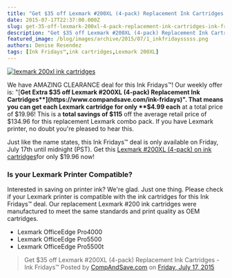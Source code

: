 ```yaml
---
title: "Get $35 off Lexmark #200XL (4-pack) Replacement Ink Cartridges - Ink Fridays™"
date: 2015-07-17T22:37:00.000Z
slug: get-35-off-lexmark-200xl-4-pack-replacement-ink-cartridges-ink-fridays
description: "Get $35 off Lexmark #200XL (4-pack) Replacement Ink Cartridges - Ink Fridays™"
featured_image: /blog/images/archive/2015/07/1_inkfridaysssss.png
authors: Denise Resendez
tags: [Ink Fridays™,ink cartridges,Lexmark 200XL]
---
```


[![lexmark 200xl ink cartridges](/blog/images/1-inkfridaysssss.png "Get $35 off Lexmark #200XL (4-pack) Replacement Ink Cartridges - Ink Fridays™")](/blog/images/1-inkfridaysssss.png)

We have AMAZING CLEARANCE deal for this Ink Fridays™! Our weekly offer is: "[**Get Extra $35 off Lexmark #200XL (4-pack) Replacement Ink Cartridges**](https://www.compandsave.com/ink-fridays)". That means you can get each Lexmark cartridge for only **$4.99 each** at a total price of $19.96! This is a **total savings of $115** off the average retail price of $134.96 for this replacement Lexmark combo pack. If you have Lexmark printer, no doubt you're pleased to hear this.

Just like the name states, this Ink Fridays™ deal is only available on Friday, July 17th until midnight (PST). Get this [Lexmark #200XL (4-pack) on ink cartridges](https://www.compandsave.com/ink-fridays)for only $19.96 now!

### Is your Lexmark Printer Compatible?

Interested in saving on printer ink? We're glad. Just one thing. Please check if your Lexmark printer is compatible with the ink cartridges for this Ink Fridays™ deal. Our replacement Lexmark #200 ink cartridges were manufactured to meet the same standards and print quality as OEM cartridges.

* Lexmark OfficeEdge Pro4000
* Lexmark OfficeEdge Pro5500
* Lexmark OfficeEdge Pro5500t

> Get $35 off Lexmark #200XL (4-pack) Replacement Ink Cartridges - Ink Fridays™
> Posted by [CompAndSave.com](https://www.facebook.com/compandsave.ink) on [Friday, July 17, 2015](https://www.facebook.com/compandsave.ink)